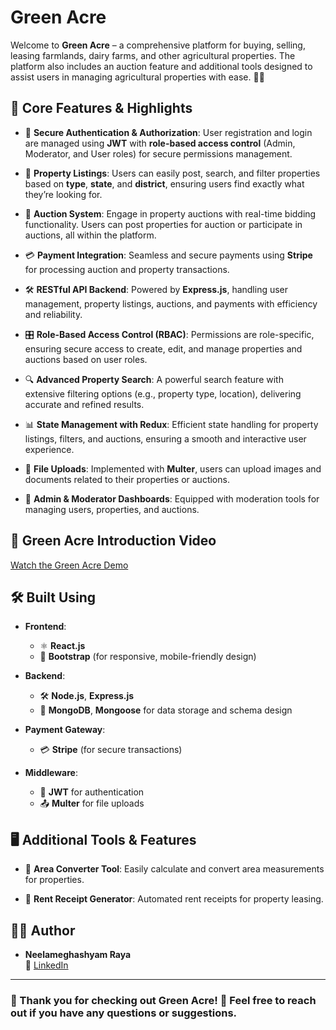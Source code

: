# Green Acre 
Welcome to **Green Acre** – a comprehensive platform for buying, selling, leasing farmlands, dairy farms, and other agricultural properties. The platform also includes an auction feature and additional tools designed to assist users in managing agricultural properties with ease. 🌾🚜

## 🌟 Core Features & Highlights

- 🔐 **Secure Authentication & Authorization**: User registration and login are managed using **JWT** with **role-based access control** (Admin, Moderator, and User roles) for secure permissions management.
  
- 🏡 **Property Listings**: Users can easily post, search, and filter properties based on **type**, **state**, and **district**, ensuring users find exactly what they’re looking for.

- 🎯 **Auction System**: Engage in property auctions with real-time bidding functionality. Users can post properties for auction or participate in auctions, all within the platform.

- 💳 **Payment Integration**: Seamless and secure payments using **Stripe** for processing auction and property transactions.

- 🛠️ **RESTful API Backend**: Powered by **Express.js**, handling user management, property listings, auctions, and payments with efficiency and reliability.

- 🎛️ **Role-Based Access Control (RBAC)**: Permissions are role-specific, ensuring secure access to create, edit, and manage properties and auctions based on user roles.

- 🔍 **Advanced Property Search**: A powerful search feature with extensive filtering options (e.g., property type, location), delivering accurate and refined results.

- 📊 **State Management with Redux**: Efficient state handling for property listings, filters, and auctions, ensuring a smooth and interactive user experience.

- 📸 **File Uploads**: Implemented with **Multer**, users can upload images and documents related to their properties or auctions.

- 💼 **Admin & Moderator Dashboards**: Equipped with moderation tools for managing users, properties, and auctions.

## 🎥 Green Acre Introduction Video

[Watch the Green Acre Demo](https://github.com/neelameghashyam/GreenAcre/releases/v1.0.0/Green-Acre.mp4)

## 🛠️ Built Using

- **Frontend**: 
  - ⚛️ **React.js** 
  - 🎨 **Bootstrap** (for responsive, mobile-friendly design)
  
- **Backend**: 
  - 🛠️ **Node.js**, **Express.js**
  - 💾 **MongoDB**, **Mongoose** for data storage and schema design

- **Payment Gateway**: 
  - 💳 **Stripe** (for secure transactions)

- **Middleware**:
  - 🔑 **JWT** for authentication
  - 📤 **Multer** for file uploads

## 🖥️ Additional Tools & Features

- 📐 **Area Converter Tool**: Easily calculate and convert area measurements for properties.
  
- 🧾 **Rent Receipt Generator**: Automated rent receipts for property leasing.

## 👨‍💻 Author

- **Neelameghashyam Raya**  
  💼 [LinkedIn](https://www.linkedin.com/in/neelameghashyamraya/)
  
---
### 🌟 Thank you for checking out **Green Acre**! 🌿 Feel free to reach out if you have any questions or suggestions.
